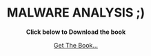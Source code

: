 
<!DOCTYPE html>
<html>
	

<head>
	

<body>
	

<center>
	
<h1>MALWARE ANALYSIS ;)</h1>

<p><b>
	

Click below to Download the book


</b></p>

<a href= "RE_for_beginners-en">Get The Book...</a>

</center>

</body>

</head>

</html>
